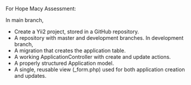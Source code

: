 For Hope Macy Assessment:

In main branch,
- Create a Yii2 project, stored in a GitHub repository.
- A repository with master and development branches.
In development branch,
- A migration that creates the application table.
- A working ApplicationController with create and update actions.
- A properly structured Application model.
- A single, reusable view (_form.php) used for both application creation and updates. 
